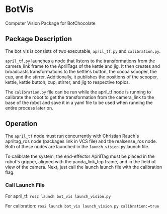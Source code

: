 # BotVis
Computer Vision Package for BotChocolate

## Package Description
The bot_vis is consists of two executable, `april_tf.py` and `calibration.py`.

`april_tf.py` launches a node that listens to the transformations from the camera_link frame to the AprilTags of the kettle and jig. It then creates and broadcasts transformations to the kettle's button, the cocoa scooper, the cup, and the stirrer. Additionally, it publishes the positions of the scooper, kettle, kettle button, cup, stirrer, and jig to respective topics.

The `calibration.py` file can be run while the april_tf node is running to calibrate the robot to get the transformation from the camera_link to the base of the robot and save it in a yaml file to be used when running the entire process later on.

## Operation
The `april_tf` node must run concurrently with Christian Rauch's apriltag_ros node (packages link in VCS file) and the realsense_ros node. Both of these nodes are launched in the 
`launch_vision.py` launch file.

To calibrate the system, the end-effector AprilTag must be placed in the robot's gripper, aligned with the panda_link_tcp frame, and in the field of view of the camera. Next, just call the launch launch file with the calibration flag.

### Call Launch File
For april_tf:
`ros2 launch bot_vis launch_vision.py`

For calibration:
`ros2 launch bot_vis launch_vision.py calibration:=true`
